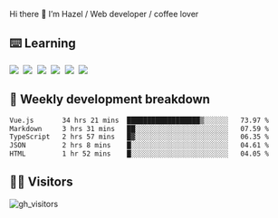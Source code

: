 
Hi there 👋 I’m Hazel / Web developer / coffee lover

## ⌨️ Learning

<samp>
 <a href="https://github.com/vuejs/core"><img src="https://api.iconify.design/logos:vue.svg" /></a>
  <a href="https://github.com/vuejs/core"><img src="https://api.iconify.design/logos:react.svg" /></a>
  <a href="https://github.com/solidjs/solid"><img src="https://api.iconify.design/logos:solidjs.svg" /></a>
  <a href="https://github.com/vitejs/vite"><img src="https://api.iconify.design/logos:vitejs.svg" /></a>
  <a href="https://github.com/microsoft/TypeScript"><img src="https://api.iconify.design/logos:typescript-icon.svg" /></a> 
  <a href="https://github.com/unocss/unocss"><img src="https://api.iconify.design/logos:unocss.svg" /></a>
  

</samp>


## 🦀 Weekly development breakdown

<!--START_SECTION:waka-->

```txt
Vue.js       34 hrs 21 mins  ██████████████████▒░░░░░░   73.97 %
Markdown     3 hrs 31 mins   ██░░░░░░░░░░░░░░░░░░░░░░░   07.59 %
TypeScript   2 hrs 57 mins   █▓░░░░░░░░░░░░░░░░░░░░░░░   06.35 %
JSON         2 hrs 8 mins    █░░░░░░░░░░░░░░░░░░░░░░░░   04.61 %
HTML         1 hr 52 mins    █░░░░░░░░░░░░░░░░░░░░░░░░   04.05 %
```

<!--END_SECTION:waka-->
## 👬🏻 Visitors

![gh_visitors](https://profile-counter.glitch.me/Hazel-Lin/count.svg)

